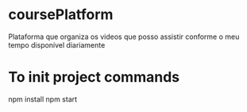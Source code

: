 # coursePlatform
Plataforma que organiza os videos que posso assistir conforme o meu tempo disponível diariamente


# To init project commands

npm install
npm start

